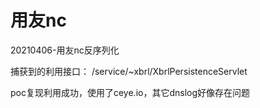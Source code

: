 # 用友nc
20210406-用友nc反序列化

捕获到的利用接口：
/service/~xbrl/XbrlPersistenceServlet

poc复现利用成功，使用了ceye.io，其它dnslog好像存在问题
